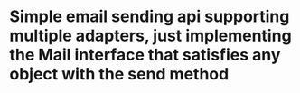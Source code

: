 # Simple email sending api supporting multiple adapters, just implementing the Mail interface that satisfies any object with the send method
